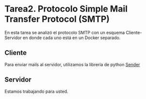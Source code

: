 # Tarea2. Protocolo Simple Mail Transfer Protocol (SMTP)
En esta tarea se analizó el protocolo SMTP con un esquema Cliente-Servidor en donde cada uno está en un Docker separado.

## Cliente
Para enviar mails al servidor, utilizamos la librería de python [Sender](https://github.com/fengsp/sender)

## Servidor
Estamos trabajando para usted.
